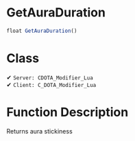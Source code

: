 # GetAuraDuration
```js
float GetAuraDuration()
```
# Class
✔ `Server: CDOTA_Modifier_Lua`  
✔ `Client: C_DOTA_Modifier_Lua`  

# Function Description
Returns aura stickiness
